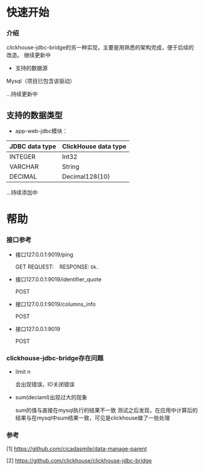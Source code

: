 # 快速开始

### 介绍

clickhouse-jdbc-bridge的另一种实现，主要是用熟悉的架构完成，便于后续的改造。
继续更新中

* 支持的数据源

Mysql（项目已包含该驱动）

...持续更新中


## 支持的数据类型

* app-web-jdbc模块：

| JDBC data type | ClickHouse data type |
|----------------|----------------------|
| INTEGER        | Int32 |
| VARCHAR        | String |
| DECIMAL    | Decimal128(10) |

...持续添加中


# 帮助

### 接口参考

* 接口127.0.0.1:9019/ping

  GET
  REQUEST: ``` ```
  RESPONSE: ```Ok.```

* 接口127.0.0.1:9019/identifier_quote

  POST

* 接口127.0.0.1:9019/columns_info

  POST

* 接口127.0.0.1:9019

  POST


### clickhouse-jdbc-bridge存在问题

* limit n

    会出现错误，IO关闭错误

* sum(deciaml)出现过大的现象

    sum的值与直接在mysql执行的结果不一致
    测试之后发现，在应用中计算后的结果与在mysql中sum结果一致，可见是clickhouse做了一些处理

### 参考

[1] https://github.com/cicadasmile/data-manage-parent

[2] https://github.com/clickhouse/clickhouse-jdbc-bridge
